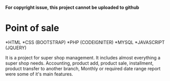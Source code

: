 **For copyright issue, this project cannot be uploaded to github**

# Point of sale #

*HTML
*CSS (BOOTSTRAP)
*PHP (CODEIGNITER)
*MYSQL
*JAVASCRIPT (JQUERY)

It is a project for super shop management. It includes almost everything a super shop needs. 
Accounting, 
product add, 
product sale, 
installment, 
product transfer to another branch, 
Monthly or required date range report were some of it's main features.


